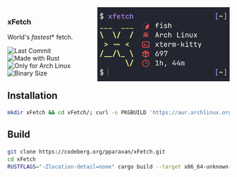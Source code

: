 <img src="showcase.png" align="right" width="300">

### xFetch

World's _fastest_* fetch.

![Last Commit](https://img.shields.io/gitea/last-commit/XDR/xFetch?display_timestamp=committer&gitea_url=https%3A%2F%2Fcodeberg.org&style=for-the-badge)
![Made with Rust](https://img.shields.io/badge/made%20with%20rust-%23000000.svg?style=for-the-badge&logo=rust&logoColor=white)
![Only for Arch Linux](https://img.shields.io/badge/Only%20For%20Arch%20Linux-1793D1?logo=arch-linux&logoColor=fff&style=for-the-badge)
![Binary Size](https://img.shields.io/badge/Binary_Size-Miniscule_(100%20kb)-7ED321?logo=hack-the-box&logoColor=fff&style=for-the-badge)

## Installation
```sh
mkdir xFetch && cd xFetch/; curl -o PKGBUILD 'https://aur.archlinux.org/cgit/aur.git/plain/PKGBUILD?h=xfetch-bin'; makepkg --si
```


## Build

```sh
git clone https://codeberg.org/pparaxan/xFetch.git
cd xFetch
RUSTFLAGS="-Zlocation-detail=none" cargo build --target x86_64-unknown-linux-gnu --profile release -Z build-std=std,panic_abort -Z build-std-features=panic_immediate_abort
```
